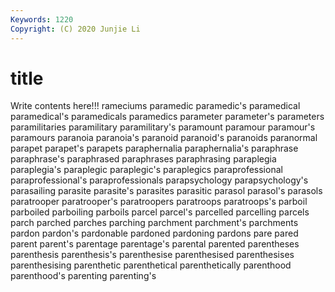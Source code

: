 ```yaml
---
Keywords: 1220
Copyright: (C) 2020 Junjie Li
---
```


# title

Write contents here!!!
rameciums
paramedic 
paramedic's 
paramedical 
paramedical's 
paramedicals 
paramedics 
parameter 
parameter's 
parameters 
paramilitaries
paramilitary 
paramilitary's 
paramount 
paramour 
paramour's 
paramours 
paranoia 
paranoia's 
paranoid 
paranoid's
paranoids 
paranormal 
parapet 
parapet's 
parapets 
paraphernalia 
paraphernalia's 
paraphrase 
paraphrase's 
paraphrased
paraphrases 
paraphrasing 
paraplegia 
paraplegia's 
paraplegic 
paraplegic's 
paraplegics 
paraprofessional 
paraprofessional's 
paraprofessionals
parapsychology 
parapsychology's 
parasailing 
parasite 
parasite's 
parasites 
parasitic 
parasol 
parasol's 
parasols
paratrooper 
paratrooper's 
paratroopers 
paratroops 
paratroops's 
parboil 
parboiled 
parboiling 
parboils 
parcel
parcel's 
parcelled 
parcelling 
parcels 
parch 
parched 
parches 
parching 
parchment 
parchment's
parchments 
pardon 
pardon's 
pardonable 
pardoned 
pardoning 
pardons 
pare 
pared 
parent
parent's 
parentage 
parentage's 
parental 
parented 
parentheses 
parenthesis 
parenthesis's 
parenthesise 
parenthesised
parenthesises 
parenthesising 
parenthetic 
parenthetical 
parenthetically 
parenthood 
parenthood's 
parenting 
parenting's 
